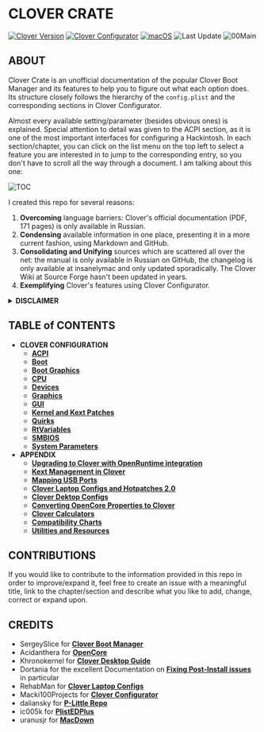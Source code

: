 # CLOVER CRATE
[![Clover Version](https://img.shields.io/badge/Clover-r5146-lime.svg)](https://github.com/CloverHackyColor/CloverBootloader/releases) [![Clover Configurator](https://img.shields.io/badge/Clover_Configurator-5.22.0-brightgreen.svg)](https://mackie100projects.altervista.org/download-clover-configurator/) [![macOS](https://img.shields.io/badge/Supported_macOS-≤12.4-white.svg)](https://www.apple.com/macos/monterey/) ![Last Update](https://img.shields.io/badge/Last_Update_(yy.mm.dd):-22.05.06-blueviolet.svg) ![00Main](https://user-images.githubusercontent.com/76865553/136703368-146cda4c-9a8b-4b5f-8d3e-0382f1ccd68f.jpg)

## ABOUT
Clover Crate is an unofficial documentation of the popular Clover Boot Manager and its features to help you to figure out what each option does. Its structure closely follows the hierarchy of the `config.plist` and the corresponding sections in Clover Configurator.

Almost every available setting/parameter (besides obvious ones) is explained. Special attention to detail was given to the ACPI section, as it is one of the most important interfaces for configuring a Hackintosh. In each section/chapter, you can click on the list menu on the top left to select a feature you are interested in to jump to the corresponding entry, so you don't have to scroll all the way through a document. I am talking about this one:

![TOC](https://user-images.githubusercontent.com/76865553/136510478-2bccd5ae-6cc6-4a98-8f8d-63c41de2d3b3.png)

I created this repo for several reasons:

1. **Overcoming** language barriers: Clover's official documentation (PDF, 171 pages) is only available in Russian.
2. **Condensing** available information in one place, presenting it in a more current fashion, using Markdown and GitHub.
3. **Consolidating and Unifying** sources which are scattered all over the net: the manual is only available in Russian on GitHub, the changelog is only available at insanelymac and only updated sporadically. The Clover Wiki at Source Forge hasn't been updated in years.
4. **Exemplifying** Clover's features using Clover Configurator.

<details>
<summary><strong>DISCLAIMER</strong></summary>

| :warning: | THIS is NOT a Hackintosh Guide! |
|-----------|:--------------------------------|

  The information provided in this repository is primarily based on excerpts of the official Russian documentation for Clover using AI-based translation tools (deepl, google and yandex translate). The translations were reviewed and redacted afterwards, so that they follow the rules of English grammar and spelling while preserving their meaning. Nevertheless, some facts may have been lost during the process of translation.
</details>

## TABLE of CONTENTS
- **CLOVER CONFIGURATION**
  - [**ACPI**](https://github.com/5T33Z0/Clover-Crate/tree/main/ACPI#readme)
  - [**Boot**](https://github.com/5T33Z0/Clover-Crate/tree/main/Boot#readme)
  - [**Boot Graphics**](https://github.com/5T33Z0/Clover-Crate/tree/main/Boot_Graphics#readme)
  - [**CPU**](https://github.com/5T33Z0/Clover-Crate/tree/main/CPU#readme)
  - [**Devices**](https://github.com/5T33Z0/Clover-Crate/blob/main/Devices#readme)
  - [**Graphics**](https://github.com/5T33Z0/Clover-Crate/tree/main/Graphics#readme)
  - [**GUI**](https://github.com/5T33Z0/Clover-Crate/tree/main/GUI#readme)
  - [**Kernel and Kext Patches**](https://github.com/5T33Z0/Clover-Crate/tree/main/Kernel_And_Kext_Patches#readme)
  - [**Quirks**](https://github.com/5T33Z0/Clover-Crate/tree/main/Quirks#readme)
  - [**RtVariables**](https://github.com/5T33Z0/Clover-Crate/tree/main/RtVariables#readme)
  - [**SMBIOS**](https://github.com/5T33Z0/Clover-Crate/tree/main/SMBIOS#readme)
  - [**System Parameters**](https://github.com/5T33Z0/Clover-Crate/tree/main/System_Parameters#readme)
- **APPENDIX**
  - [**Upgrading to Clover with OpenRuntime integration**](https://github.com/5T33Z0/Clover-Crate/tree/main/Update_Clover#readme)
  - [**Kext Management in Clover**](https://github.com/5T33Z0/Clover-Crate/tree/main/Kext_Management#readme)
  - [**Mapping USB Ports**](https://github.com/5T33Z0/Clover-Crate/tree/main/USB_Fixes#readme)
  - [**Clover Laptop Configs and Hotpatches 2.0**](https://github.com/5T33Z0/Clover-Crate/tree/main/Laptop_Configs)
  - [**Clover Dektop Configs**](https://github.com/5T33Z0/Clover-Crate/tree/main/Desktop_Configs)
  - [**Converting OpenCore Properties to Clover**](https://github.com/5T33Z0/Clover-Crate/tree/main/OC2Clover#readme)
  - [**Clover Calculators**](https://github.com/5T33Z0/Clover-Crate/tree/main/Xtras)
  - [**Compatibility Charts**](https://github.com/5T33Z0/Clover-Crate/tree/main/Compatibility_Charts)
  - [**Utilities and Resources**](https://github.com/5T33Z0/Clover-Crate/tree/main/Utilities#readme)

## CONTRIBUTIONS
If you would like to contribute to the information provided in this repo in order to improve/expand it, feel free to create an issue with a meaningful title, link to the chapter/section and describe what you like to add, change, correct or expand upon.

## CREDITS
- SergeySlice for [**Clover Boot Manager**](https://github.com/CloverHackyColor/CloverBootloader)
- Acidanthera for [**OpenCore**](https://github.com/acidanthera/OpenCorePkg)
- Khronokernel for [**Clover Desktop Guide**](https://hackintosh.gitbook.io/r-hackintosh-vanilla-desktop-guide/)
- Dortania for the excellent Documentation on [**Fixing Post-Install issues**](https://dortania.github.io/OpenCore-Post-Install/) in particular
- RehabMan for [**Clover Laptop Configs**](https://github.com/RehabMan/OS-X-Clover-Laptop-Config)
- Macki100Projects for [**Clover Configurator**](https://mackie100projects.altervista.org/download-clover-configurator/)
- daliansky for [**P-Little Repo**](https://github.com/daliansky/P-little)
- ic005k for [**PlistEDPlus**](https://github.com/ic005k/PlistEDPlus)
- uranusjr for [**MacDown**](https://macdown.uranusjr.com/)
